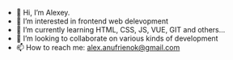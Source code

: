- 👋 Hi, I’m Alexey.
- 👀 I’m interested in frontend web delevopment
- 🌱 I’m currently learning HTML, CSS, JS, VUE, GIT and others...
- 💞️ I’m looking to collaborate on various kinds of development
- 📫 How to reach me: alex.anufrienok@gmail.com
